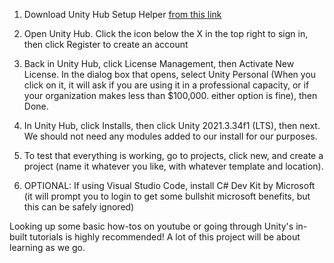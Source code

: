 1. Download Unity Hub Setup Helper <a href="https://public-cdn.cloud.unity3d.com/hub/prod/UnityHubSetup.exe"> from this link</a>

2. Open Unity Hub. Click the icon below the X in the top right to sign in, then click Register to create an account

3. Back in Unity Hub, click License Management, then Activate New License. In the dialog box that opens, select Unity Personal (When you click on it, it will ask if you are using it in a professional capacity, or if your organization makes less than $100,000. either option is fine), then Done.

4. In Unity Hub, click Installs, then click Unity 2021.3.34f1 (LTS), then next. We should not need any modules added to our install for our purposes.

5. To test that everything is working, go to projects, click new, and create a project (name it whatever you like, with whatever template and location).

6. OPTIONAL: If using Visual Studio Code, install C# Dev Kit by Microsoft (it will prompt you to login to get some bullshit microsoft benefits, but this can be safely ignored)

Looking up some basic how-tos on youtube or going through Unity's in-built tutorials is highly recommended! A lot of this project will be about learning as we go.